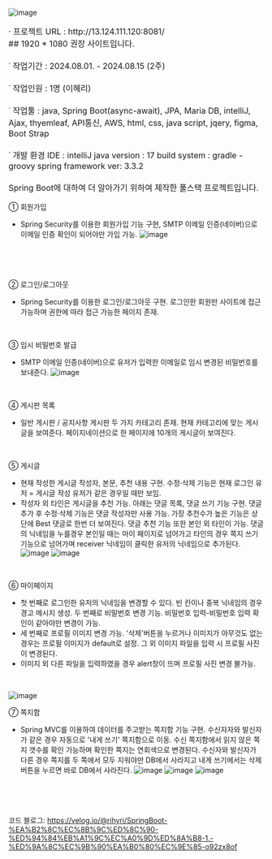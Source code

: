 ![image](https://github.com/user-attachments/assets/b9c9a198-1084-4cc6-94d0-e5e11dd7fbd4)
<br>
<p style="font-size: 16px;">
· 프로젝트 URL : http://13.124.111.120:8081/
<br>
## 1920 * 1080 권장 사이트입니다.
<br><br>
˙ 작업기간 :  2024.08.01. - 2024.08.15 (2주)
<br><br>
˙ 작업인원 :  1명 (이혜리)
<br><br>
˙ 작업툴 :  
          java, Spring Boot(async-await), JPA, Maria DB, intelliJ,
          Ajax, thyemleaf, API통신, AWS,
          html, css, java script, jqery, figma, Boot Strap
<br><br>
˙ 개발 환경
 IDE : intelliJ
 java version : 17
 build system : gradle - groovy
 spring framework ver: 3.3.2 
<br>
<br>
Spring Boot에 대하여 더 알아가기 위하여 제작한 풀스택 프로젝트입니다.


① 회원가입 
- Spring Security를 이용한 회원가입 기능 구현, SMTP 이메일 인증(네이버)으로 이메일 인증 확인이 되어야만 가입 가능. 
![image](https://github.com/user-attachments/assets/bb78477c-449c-4aad-91e0-293331ed6661)

<br><br><br>

② 로그인/로그아웃 
- Spring Security를 이용한 로그인/로그아웃 구현. 로그인한 회원만 사이트에 접근 가능하며 권한에 따라 접근 가능한 페이지 존재.
<br>

③ 임시 비밀번호 발급 
-  SMTP 이메일 인증(네이버)으로 유저가 입력한 이메일로 임시 변경된 비밀번호를 보내준다.
![image](https://github.com/user-attachments/assets/f0873e20-936d-43f0-8be3-9e938682de4c)

<br>

④ 게시판 목록 
- 일반 게시판 / 공지사항 게시판 두 가지 카테고리 존재. 현재 카테고리에 맞는 게시글을 보여준다. 페이지네이션으로 한 페이지에 10개의 게시글이 보여진다.
<br>

⑤ 게시글 
- 현재 작성한 게시글 작성자, 본문, 추천 내용 구현. 수정·삭제 기능은 현재 로그인 유저 = 게시글 작성 유저가 같은 경우일 때만 보임.
- 작성자 외 타인은 게시글을 추천 가능. 아래는 댓글 목록, 댓글 쓰기 기능 구현. 댓글 추가 후 수정·삭제 기능은 댓글 작성자만 사용 가능.
  가장 추천수가 높은 기능은 상단에 Best 댓글로 한번 더 보여진다. 댓글 추천 기능 또한 본인 외 타인이 가능. 
  댓글의 닉네임을 누를경우 본인일 때는 마이 페이지로 넘어가고 타인의 경우 쪽지 쓰기 기능으로 넘어가며 receiver 닉네임이 클릭한 유저의 닉네임으로 추가된다.
![image](https://github.com/user-attachments/assets/32907bb3-4262-43d0-a92a-0a00a82f9fff)
![image](https://github.com/user-attachments/assets/3ea3d1a7-7d5e-4946-836a-60145d6aa98c)


<br>

⑥ 마이페이지 
- 첫 번째로 로그인한 유저의 닉네임을 변경할 수 있다. 빈 칸이나 중복 닉네임의 경우 경고 메시지 생성. 두 번째로 비밀번호 변경 기능. 비밀번호 입력-비밀번호 입력 확인이 같아야만 변경이 가능.
- 세 번째로 프로필 이미지 변경 가능. '삭제'버튼을 누르거나 이미지가 아무것도 없는 경우는 프로필 이미지가 default로 설정. 그 외 이미지 파일을 입력 시 프로필 사진이 변경된다.
- 이미지 외 다른 파일을 입력하였을 경우 alert창이 뜨며 프로필 사진 변경 불가능.
<br>

![image](https://github.com/user-attachments/assets/8fa2ac86-084c-4e73-b5ff-ed404e9a3033)


⑦ 쪽지함 
- Spring MVC를 이용하여 데이터를 주고받는 쪽지함 기능 구현. 수신자자와 발신자가 같은 경우 자동으로 '내게 쓰기' 쪽지함으로 이동. 
  수신 쪽지함에서 읽지 않은 쪽지 갯수를 확인 가능하며 확인한 쪽지는 연회색으로 변경된다. 수신자와 발신자가 다른 경우 쪽지를 두 쪽에서 모두 지워야만 DB에서 사라지고 내게 쓰기에서는 삭제 버튼을 누르면 바로 DB에서 사라진다.
![image](https://github.com/user-attachments/assets/40872c25-1415-43d6-bf56-8662eef6496c)
![image](https://github.com/user-attachments/assets/b28ad028-1fe7-4e52-8c7d-48137f3cca86)
![image](https://github.com/user-attachments/assets/99c2fae1-9f48-4d8f-a323-71563cd871e4)

  <br>
  <br><br>
코드 블로그:
https://velog.io/@rihyri/SpringBoot-%EA%B2%8C%EC%8B%9C%ED%8C%90-%ED%94%84%EB%A1%9C%EC%A0%9D%ED%8A%B8-1.-%ED%9A%8C%EC%9B%90%EA%B0%80%EC%9E%85-o92zx8of
<br>
</p>
